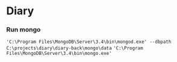 # Diary

### Run mongo
`'C:\Program Files\MongoDB\Server\3.4\bin\mongod.exe' --dbpath C:\projects\diary\diary-back\mongo\data`
`'C:\Program Files\MongoDB\Server\3.4\bin\mongo.exe'`